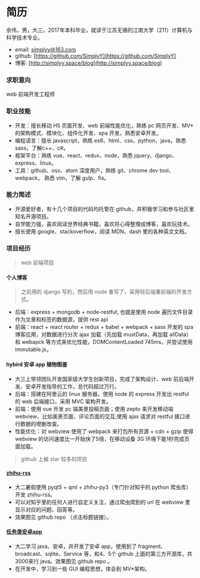# 简历
余伟，男，大三，2017年本科毕业，就读于江苏无锡的江南大学（211）计算机与科学技术专业。

- email: simplyy@163.com
- github: [https://github.com/SimplyY](https://github.com/SimplyY)
- 博客: [http://simplyy.space/blog](http://simplyy.space/blog)

### 求职意向
web 前端开发工程师

### 职业技能
- 开发：擅长移动 H5 页面开发、web 前端性能优化，熟练 pc 网页开发、MV* 的架构模式、模块化、组件化开发、spa 开发，熟悉安卓开发。
- 编程语言：擅长 javascript，熟练 es6、html、css、python、java，熟悉 sass，了解c++、c#。
- 框架平台：熟练 vue、react、redux、node，熟悉 jquery、django、express、linux。
- 工具：github、osx、atom 深度用户，熟练 git、chrome dev tool、webpack， 熟悉 vim，了解 gulp、fis。

### 能力简述
- 开源爱好者，有十几个项目的代码均托管在 github，并积极学习和参与社区里知名开源项目。
- 自学能力强，喜欢阅读世界经典书籍，喜欢将心得整理成博客，喜欢玩技术。
- 擅长使用 google、stackoverflow，阅读 MDN、dash 里的各种英文文档。

### 项目经历

> web 前端项目

#### 个人博客
> 之前用的 django 写的，然后用 node 重写了，采用轻后端重前端的开发方式。

- 后端：express + mongodb + node-restful,  也就是使用 node 遍历文件目录作为文章和标签的数据源，提供 rest api
- 前端：react + react router + redux + babel + webpack + sass 开发的 spa 博客应用，对数据进行分次 ajax 加载（先加载 mustData，再加载 allData）和 webapck 等方式来优化性能，DOMContentLoaded 745ms，并尝试使用 immutable.js，

#### hybird 安卓 app 植物图鉴
- 大三上带领团队开发国家级大学生创新项目，完成了架构设计、web 前后端开发、安卓开发指导的工作，总代码超过万行。
- 后端：搭建在阿里云的 linux 服务器，使用 node 的 express 开发出 restful 的 web 后端接口，采用 MVC 架构开发。
- 前端：使用 vue 开发 pc 端美景投稿页面；使用 zepto 来开发移动端 webview，比如美景页面、评论页面的交互;使用 ajax 请求对 restful 接口进行数据的增删改查。
- 性能优化：对 webview 使用了 webpack 来打包所有资源 + cdn + gzip 使得 webview 的访问速度比一开始快了5倍，在移动设备 3G 环境下能1秒完成页面加载。


> github 上被 star 较多的项目

#### [zhihu-rss](https://github.com/SimplyY/zhihu-rss)
- 大二暑假使用 pyqt5 + qml + zhihu-py3（专门针对知乎的 python 爬虫库） 开发 zhihu-rss。
- 可以对知乎里的任何人进行自定义关注，通过爬虫爬到的 url 在 webview 里显示对应的问题、回答等。
- 效果图见 github repo （点击标题链接）。

#### [任务类安卓app](https://github.com/jnSimpler/KillExam)
- 大二学习 java、安卓，并开发了安卓 app，使用到了 fragment、broadcast、sqlite、Service 等，和4、5个 github 上面的第三方开源库，共3000来行 java。效果图见 github repo 。
- 在开发中，学习到一些 GUI 编程思想，体会到 MV*架构。
